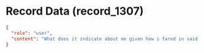 # Record Data (record_1307)

```json
{
  "role": "user",
  "content": "What does it indicate about me given how i fared in said tournament? \n"
}
```
